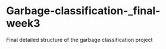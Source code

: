 # Garbage-classification-_final-week3
Final detailed structure of the garbage classification project
